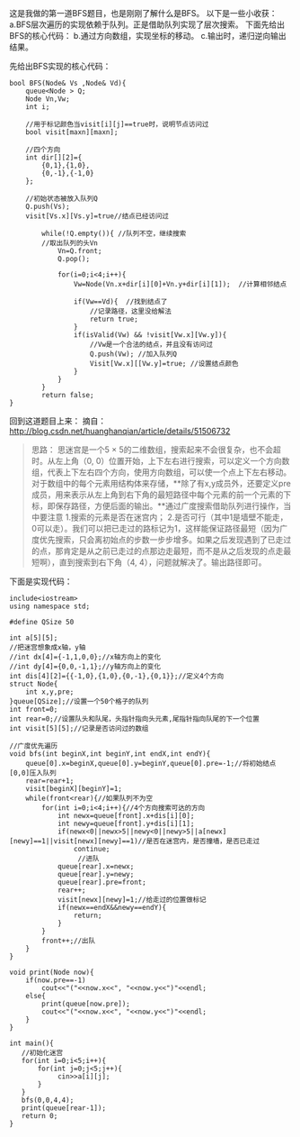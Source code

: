 这是我做的第一道BFS题目，也是刚刚了解什么是BFS。
以下是一些小收获：
 a.BFS层次遍历的实现依赖于队列。正是借助队列实现了层次搜索。
下面先给出BFS的核心代码：
b.通过方向数组，实现坐标的移动。
c.输出时，递归逆向输出结果。

先给出BFS实现的核心代码：
```
bool BFS(Node& Vs ,Node& Vd){
	queue<Node > Q;
	Node Vn,Vw;
	int i;

	//用于标记颜色当visit[i][j]==true时，说明节点访问过
	bool visit[maxn][maxn];
	
	//四个方向
	int dir[][2]={
		{0,1},{1,0},
		{0,-1},{-1,0}
	};

	//初始状态被放入队列Q
	Q.push(Vs);
	visit[Vs.x][Vs.y]=true//结点已经访问过

		while(!Q.empty()){ //队列不空，继续搜索
		//取出队列的头Vn
			Vn=Q.front;
			Q.pop();
		
			for(i=0;i<4;i++){
				Vw=Node(Vn.x+dir[i][0]+Vn.y+dir[i][1]);  //计算相邻结点
				
				if(Vw==Vd){  //找到结点了
					//记录路径，这里没给解法
					return true;
				}
				if(isValid(Vw) && !visit[Vw.x][Vw.y]){
					//Vw是一个合法的结点，并且没有访问过
					Q.push(Vw); //加入队列Q
					Visit[Vw.x][[Vw.y]=true; //设置结点颜色
				}
			}
		}
		return false;
}

```
回到这道题目上来：
摘自：
http://blog.csdn.net/huanghanqian/article/details/51506732
> 思路：
思迷宫是一个5 × 5的二维数组，搜索起来不会很复杂，也不会超时。从左上角（0, 0）位置开始，上下左右进行搜索，可以定义一个方向数组，代表上下左右四个方向，使用方向数组，可以使一个点上下左右移动。对于数组中的每个元素用结构体来存储，**除了有x,y成员外，还要定义pre成员，用来表示从左上角到右下角的最短路径中每个元素的前一个元素的下标，即保存路径，方便后面的输出。**通过广度搜索借助队列进行操作，当中要注意
1.搜索的元素是否在迷宫内；
2.是否可行（其中1是墙壁不能走，0可以走）。我们可以把已走过的路标记为1，这样能保证路径最短（因为广度优先搜索，只会离初始点的步数一步步增多。如果之后发现遇到了已走过的点，那肯定是从之前已走过的点那边走最短，而不是从之后发现的点走最短啊），直到搜索到右下角（4, 4），问题就解决了。输出路径即可。

下面是实现代码：

```
include<iostream>  
using namespace std;  
  
#define QSize 50  
  
int a[5][5];  
//把迷宫想象成x轴，y轴  
//int dx[4]={-1,1,0,0};//x轴方向上的变化  
//int dy[4]={0,0,-1,1};//y轴方向上的变化  
int dis[4][2]={{-1,0},{1,0},{0,-1},{0,1}};//定义4个方向  
struct Node{  
    int x,y,pre;  
}queue[QSize];//设置一个50个格子的队列  
int front=0;  
int rear=0;//设置队头和队尾，头指针指向头元素,尾指针指向队尾的下一个位置  
int visit[5][5];//记录是否访问过的数组  
  
//广度优先遍历  
void bfs(int beginX,int beginY,int endX,int endY){  
    queue[0].x=beginX,queue[0].y=beginY,queue[0].pre=-1;//将初始结点[0,0]压入队列  
    rear=rear+1;  
    visit[beginX][beginY]=1;  
    while(front<rear){//如果队列不为空  
        for(int i=0;i<4;i++){//4个方向搜索可达的方向  
            int newx=queue[front].x+dis[i][0];  
            int newy=queue[front].y+dis[i][1];  
            if(newx<0||newx>5||newy<0||newy>5||a[newx][newy]==1||visit[newx][newy]==1)//是否在迷宫内，是否撞墙，是否已走过  
                continue;  
                 //进队  
            queue[rear].x=newx;  
            queue[rear].y=newy;  
            queue[rear].pre=front;  
            rear++;  
            visit[newx][newy]=1;//给走过的位置做标记  
            if(newx==endX&&newy==endY){  
                return;  
            }  
        }  
        front++;//出队  
    }  
}  
  
void print(Node now){  
    if(now.pre==-1)  
        cout<<"("<<now.x<<", "<<now.y<<")"<<endl;  
    else{  
        print(queue[now.pre]);  
        cout<<"("<<now.x<<", "<<now.y<<")"<<endl;  
    }  
}  
  
int main(){    
   //初始化迷宫  
   for(int i=0;i<5;i++){  
       for(int j=0;j<5;j++){  
            cin>>a[i][j];  
       }        
   }  
   bfs(0,0,4,4);  
   print(queue[rear-1]);  
   return 0;  
}  

```